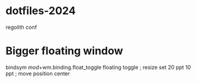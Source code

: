 # dotfiles-2024


regolith conf
# Bigger floating window
bindsym $mod+$wm.binding.float_toggle floating toggle ; resize set 20 ppt 10 ppt ; move position center

#
